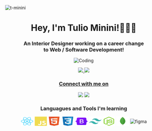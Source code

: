 <p align="left"> <img src="https://komarev.com/ghpvc/?username=t-minini&label=Profile%20views&color=0e75b6&style=flat" alt="t-minini" /> </p>  
<h1 align="center">Hey, I'm Tulio Minini!👨🏻‍💻</h1>  
<h3 align="center">An Interior Designer working on a career change <br/>to Web / Software Development!</h3>  

<div align="center" >
<img alt="Coding" width="500" src="https://mir-s3-cdn-cf.behance.net/project_modules/max_1200/38094b95235473.5e92ecc4409a8.gif">
</div>

<p align="center">
  <a href="https://github.com/t-minini">
  <img height="160em" src="https://github-readme-stats.vercel.app/api?username=t-minini&show_icons=true&theme=tokyonight&include_all_commits=true&count_private=true"/>
  <img height="160em" src="https://github-readme-stats.vercel.app/api/top-langs/?username=t-minini&layout=compact&langs_count=7&theme=tokyonight"/>
</p>
  
  <h3 align="center">Connect with me on</h3>
  <div align="center">
<a href="https://linkedin.com/in/tulio-minini" target="_blank"><img src="https://img.shields.io/badge/-LinkedIn-%230077B5?style=for-the-badge&logo=linkedin&logoColor=white" target="_blank"></a> 
<a href = "mailto:tulio.mminini@gmail.com"><img src="https://img.shields.io/badge/Gmail-D14836?style=for-the-badge&logo=gmail&logoColor=white" target="_blank"></a>
</div>
  <div style="display: inline_block">
  <h3 align="center">Languagues and Tools I'm learning</h3> 
  <div align="center">
  <img align="center" alt="react icon" height="30" width="40" src="https://raw.githubusercontent.com/devicons/devicon/master/icons/react/react-original.svg">  
    <img align="center" alt="js icon" height="30" width="40" src="https://raw.githubusercontent.com/devicons/devicon/master/icons/javascript/javascript-plain.svg">
<img align="center" alt="html icon" height="30" width="40" src="https://raw.githubusercontent.com/devicons/devicon/master/icons/html5/html5-original.svg">
  <img align="center" alt="css icon" height="30" width="40" src="https://raw.githubusercontent.com/devicons/devicon/master/icons/css3/css3-original.svg"> 
  <img align="center" alt="bootstrap icon" height="30" width="40" src="https://github.com/devicons/devicon/blob/master/icons/bootstrap/bootstrap-original.svg">
  <img align="center" alt="tailwindcss icon" height="30" width="40" src="https://github.com/devicons/devicon/blob/master/icons/tailwindcss/tailwindcss-plain.svg">
  <img align="center" alt="nodeJS icon" height="30" width="40" src="https://github.com/devicons/devicon/blob/master/icons/nodejs/nodejs-original.svg">
  <img align="center" alt="mongoDB icon" height="30" width="40" src="https://github.com/devicons/devicon/blob/master/icons/mongodb/mongodb-original.svg"> 
  <img align="center" src="https://www.vectorlogo.zone/logos/figma/figma-icon.svg" alt="figma" width="40" height="30"/> </a>
</div> 

